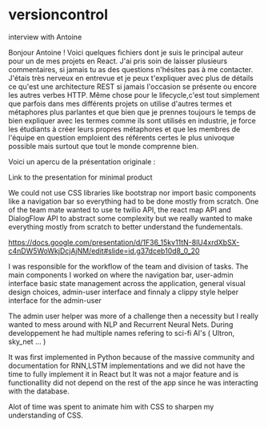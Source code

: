 # versioncontrol
interview with Antoine

Bonjour Antoine ! Voici quelques fichiers dont je suis le principal auteur pour un de mes projets en React. J'ai pris soin de laisser plusieurs commentaires, si jamais tu as des questions n'hésites pas à me contacter. J'étais très nerveux en entrevue et je peux t'expliquer avec plus de détails ce qu'est une architecture REST si jamais l'occasion se présente ou encore les autres verbes HTTP. Même chose pour le lifecycle,c'est tout simplement que parfois dans mes différents projets on utilise d'autres termes et métaphores plus parlantes et que bien que je prennes toujours le temps de bien expliquer avec les termes comme ils sont utilisés en industrie, je force les étudiants à créer leurs propres métaphores et que les membres de l'équipe en question emploient des référents certes le plus univoque possible mais surtout que tout le monde comprenne bien. 

Voici un apercu de la présentation originale : 

Link to the presentation for minimal product

We could not use CSS libraries like bootstrap nor import basic components like a navigation bar so everything had to 
be done mostly from scratch. One of the team mate wanted to use te twilio API, the react map API and DialogFlow API to abstract some complexity but we really wanted to make everything mostly from scratch to better understand the fundementals. 

https://docs.google.com/presentation/d/1F36_15kv11tN-8lU4xrdXbSX-c4nDW5WoWkjDcjAjNM/edit#slide=id.g37dceb10d8_0_20

I was responsible for the workflow of the team and division of tasks. The main components I worked on where the navigation bar, user-admin interface
basic state management across the application, general visual design choices, admin-user interface and finnaly a clippy style 
helper interface for the admin-user

The admin user helper was more of a challenge then a necessity but I really wanted to mess around with NLP and Recurrent Neural
Nets. During developpement he had multiple names refering 
to sci-fi AI's ( Ultron, sky_net ... ) 

It was first implemented in Python because of the massive community and documentation for RNN,LSTM implementations and we did not have the time to fully implement it in React but It was not a major feature and is functionallity did not depend on the 
rest of the app since he was interacting with the database.

Alot of time was spent to animate him with CSS to sharpen my understanding of CSS.
